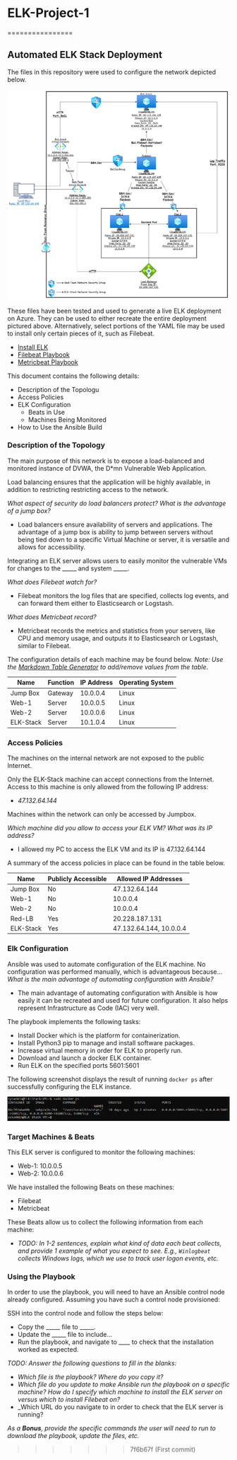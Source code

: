 # ELK-Project-1
================
## Automated ELK Stack Deployment

The files in this repository were used to configure the network depicted below.

![ELK-Project-Diagram](Diagrams/ELK-Project-Diagram.drawio.png)

These files have been tested and used to generate a live ELK deployment on Azure. They can be used to either recreate the entire deployment pictured above. Alternatively, select portions of the YAML file may be used to install only certain pieces of it, such as Filebeat.

  - [Install ELK](/Ansible/Playbooks/install-elk.yml)
  - [Filebeat Playbook](/Ansible/Playbooks/filebeat-playbook.yml)
  - [Metricbeat Playbook](/Ansible/Playbooks/metricbeat-playbook.yml)

This document contains the following details:
- Description of the Topologu
- Access Policies
- ELK Configuration
  - Beats in Use
  - Machines Being Monitored
- How to Use the Ansible Build


### Description of the Topology

The main purpose of this network is to expose a load-balanced and monitored instance of DVWA, the D*mn Vulnerable Web Application.

Load balancing ensures that the application will be highly available, in addition to restricting restricting access to the network.

_What aspect of security do load balancers protect? What is the advantage of a jump box?_ 
- Load balancers ensure availability of servers and applications. The advantage of a jump box is ability to jump between servers without being 
  tied down to a specific Virtual Machine or server, it is versatile and allows for accessibility.

Integrating an ELK server allows users to easily monitor the vulnerable VMs for changes to the _____ and system _____.

_What does Filebeat watch for?_
- Filebeat monitors the log files that are specified, collects log events, and can forward them either to Elasticsearch or Logstash.

_What does Metricbeat record?_
- Metricbeat records the metrics and statistics from your servers, like CPU and memory usage, and outputs it to Elasticsearch or Logstash, similar to Filebeat.

The configuration details of each machine may be found below.
_Note: Use the [Markdown Table Generator](http://www.tablesgenerator.com/markdown_tables) to add/remove values from the table_.

| Name     | Function | IP Address | Operating System |
|----------|----------|------------|------------------|
| Jump Box | Gateway  | 10.0.0.4   | Linux            |
| Web-1    | Server   | 10.0.0.5   | Linux            |
| Web-2    | Server   | 10.0.0.6   | Linux            |
| ELK-Stack| Server   | 10.1.0.4   | Linux            |

### Access Policies

The machines on the internal network are not exposed to the public Internet. 

Only the ELK-Stack machine can accept connections from the Internet. Access to this machine is only allowed from the following IP address:
- _47.132.64.144_

Machines within the network can only be accessed by Jumpbox.

_Which machine did you allow to access your ELK VM? What was its IP address?_
- I allowed my PC to access the ELK VM and its IP is 47.132.64.144

A summary of the access policies in place can be found in the table below.

| Name     | Publicly Accessible | Allowed IP Addresses   |
|----------|---------------------|------------------------|
| Jump Box | No                  | 47.132.64.144          |
| Web-1    | No                  | 10.0.0.4               |
| Web-2    | No                  | 10.0.0.4               |
| Red-LB   | Yes                 | 20.228.187.131         |
| ELK-Stack| Yes                 | 47.132.64.144, 10.0.0.4|

### Elk Configuration

Ansible was used to automate configuration of the ELK machine. No configuration was performed manually, which is advantageous because...
_What is the main advantage of automating configuration with Ansible?_
- The main advantage of automating configuration with Ansible is how easily it can be recreated and used
  for future configuration. It also helps represent Infrastructure as Code (IAC) very well.

The playbook implements the following tasks:

- Install Docker which is the platform for containerization.
- Install Python3 pip to manage and install software packages.
- Increase virtual memory in order for ELK to properly run.
- Download and launch a docker ELK container.
- Run ELK on the specified ports 5601:5601

The following screenshot displays the result of running `docker ps` after successfully configuring the ELK instance.

![Docker-ps-Output](Screenshots/dockerps.png)

### Target Machines & Beats
This ELK server is configured to monitor the following machines:

- Web-1: 10.0.0.5
- Web-2: 10.0.0.6

We have installed the following Beats on these machines:

- Filebeat
- Metricbeat 

These Beats allow us to collect the following information from each machine:
- _TODO: In 1-2 sentences, explain what kind of data each beat collects, and provide 1 example of what you expect to see. E.g., `Winlogbeat` collects Windows logs, which we use to track user logon events, etc._

### Using the Playbook
In order to use the playbook, you will need to have an Ansible control node already configured. Assuming you have such a control node provisioned: 

SSH into the control node and follow the steps below:
- Copy the _____ file to _____.
- Update the _____ file to include...
- Run the playbook, and navigate to ____ to check that the installation worked as expected.

_TODO: Answer the following questions to fill in the blanks:_
- _Which file is the playbook? Where do you copy it?_
- _Which file do you update to make Ansible run the playbook on a specific machine? How do I specify which machine to install the ELK server on versus which to install Filebeat on?_
- _Which URL do you navigate to in order to check that the ELK server is running?

_As a **Bonus**, provide the specific commands the user will need to run to download the playbook, update the files, etc._
>>>>>>> 7f6b67f (First commit)
